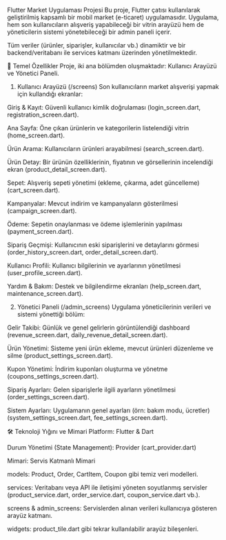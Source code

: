 Flutter Market Uygulaması Projesi
Bu proje, Flutter çatısı kullanılarak geliştirilmiş kapsamlı bir mobil market (e-ticaret) uygulamasıdır. Uygulama, hem son kullanıcıların alışveriş yapabileceği bir vitrin arayüzü hem de yöneticilerin sistemi yönetebileceği bir admin paneli içerir.

Tüm veriler (ürünler, siparişler, kullanıcılar vb.) dinamiktir ve bir backend/veritabanı ile services katmanı üzerinden yönetilmektedir.

🚀 Temel Özellikler
Proje, iki ana bölümden oluşmaktadır: Kullanıcı Arayüzü ve Yönetici Paneli.

1. Kullanıcı Arayüzü (/screens)
Son kullanıcıların market alışverişi yapmak için kullandığı ekranlar:

Giriş & Kayıt: Güvenli kullanıcı kimlik doğrulaması (login_screen.dart, registration_screen.dart).

Ana Sayfa: Öne çıkan ürünlerin ve kategorilerin listelendiği vitrin (home_screen.dart).

Ürün Arama: Kullanıcıların ürünleri arayabilmesi (search_screen.dart).

Ürün Detay: Bir ürünün özelliklerinin, fiyatının ve görsellerinin incelendiği ekran (product_detail_screen.dart).

Sepet: Alışveriş sepeti yönetimi (ekleme, çıkarma, adet güncelleme) (cart_screen.dart).

Kampanyalar: Mevcut indirim ve kampanyaların gösterilmesi (campaign_screen.dart).

Ödeme: Sepetin onaylanması ve ödeme işlemlerinin yapılması (payment_screen.dart).

Sipariş Geçmişi: Kullanıcının eski siparişlerini ve detaylarını görmesi (order_history_screen.dart, order_detail_screen.dart).

Kullanıcı Profili: Kullanıcı bilgilerinin ve ayarlarının yönetilmesi (user_profile_screen.dart).

Yardım & Bakım: Destek ve bilgilendirme ekranları (help_screen.dart, maintenance_screen.dart).

2. Yönetici Paneli (/admin_screens)
Uygulama yöneticilerinin verileri ve sistemi yönettiği bölüm:

Gelir Takibi: Günlük ve genel gelirlerin görüntülendiği dashboard (revenue_screen.dart, daily_revenue_detail_screen.dart).

Ürün Yönetimi: Sisteme yeni ürün ekleme, mevcut ürünleri düzenleme ve silme (product_settings_screen.dart).

Kupon Yönetimi: İndirim kuponları oluşturma ve yönetme (coupons_settings_screen.dart).

Sipariş Ayarları: Gelen siparişlerle ilgili ayarların yönetilmesi (order_settings_screen.dart).

Sistem Ayarları: Uygulamanın genel ayarları (örn: bakım modu, ücretler) (system_settings_screen.dart, fee_settings_screen.dart).

🛠️ Teknoloji Yığını ve Mimari
Platform: Flutter & Dart

Durum Yönetimi (State Management): Provider (cart_provider.dart)

Mimari: Servis Katmanlı Mimari

models: Product, Order, CartItem, Coupon gibi temiz veri modelleri.

services: Veritabanı veya API ile iletişimi yöneten soyutlanmış servisler (product_service.dart, order_service.dart, coupon_service.dart vb.).

screens & admin_screens: Servislerden alınan verileri kullanıcıya gösteren arayüz katmanı.

widgets: product_tile.dart gibi tekrar kullanılabilir arayüz bileşenleri.
